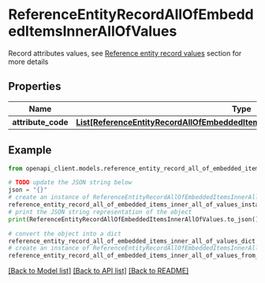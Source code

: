 # ReferenceEntityRecordAllOfEmbeddedItemsInnerAllOfValues

Record attributes values, see <a href='/concepts/reference-entities.html#focus-on-the-reference-entity-record-values'>Reference entity record values</a> section for more details

## Properties

Name | Type | Description | Notes
------------ | ------------- | ------------- | -------------
**attribute_code** | [**List[ReferenceEntityRecordAllOfEmbeddedItemsInnerAllOfValuesAttributeCodeInner]**](ReferenceEntityRecordAllOfEmbeddedItemsInnerAllOfValuesAttributeCodeInner.md) |  | [optional] 

## Example

```python
from openapi_client.models.reference_entity_record_all_of_embedded_items_inner_all_of_values import ReferenceEntityRecordAllOfEmbeddedItemsInnerAllOfValues

# TODO update the JSON string below
json = "{}"
# create an instance of ReferenceEntityRecordAllOfEmbeddedItemsInnerAllOfValues from a JSON string
reference_entity_record_all_of_embedded_items_inner_all_of_values_instance = ReferenceEntityRecordAllOfEmbeddedItemsInnerAllOfValues.from_json(json)
# print the JSON string representation of the object
print(ReferenceEntityRecordAllOfEmbeddedItemsInnerAllOfValues.to_json())

# convert the object into a dict
reference_entity_record_all_of_embedded_items_inner_all_of_values_dict = reference_entity_record_all_of_embedded_items_inner_all_of_values_instance.to_dict()
# create an instance of ReferenceEntityRecordAllOfEmbeddedItemsInnerAllOfValues from a dict
reference_entity_record_all_of_embedded_items_inner_all_of_values_from_dict = ReferenceEntityRecordAllOfEmbeddedItemsInnerAllOfValues.from_dict(reference_entity_record_all_of_embedded_items_inner_all_of_values_dict)
```
[[Back to Model list]](../README.md#documentation-for-models) [[Back to API list]](../README.md#documentation-for-api-endpoints) [[Back to README]](../README.md)


